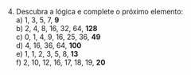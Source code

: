 4. Descubra a lógica e complete o próximo elemento: <br>
   a) 1, 3, 5, 7, **9** <br>
   b) 2, 4, 8, 16, 32, 64, **128** <br>
   c) 0, 1, 4, 9, 16, 25, 36, **49** <br>
   d) 4, 16, 36, 64, **100** <br>
   e) 1, 1, 2, 3, 5, 8, **13** <br>
   f) 2, 10, 12, 16, 17, 18, 19, **20** <br>
